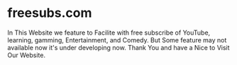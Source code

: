 # freesubs.com
In This Website we feature to Facilite with free subscribe of YouTube, learning, gamming, Entertainment, and Comedy. But Some feature may not available now it's under developing now. Thank You and have a Nice to Visit Our Website.
